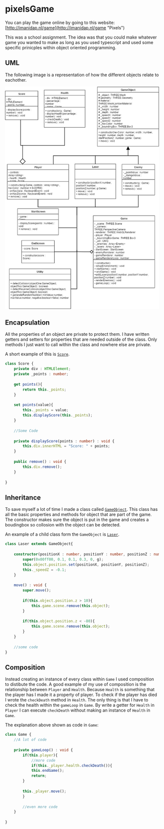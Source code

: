 # pixelsGame

You can play the game online by going to this website: 
[http://imanidap.nl/game](http://imanidap.nl/game "Pixels")

This was a school assignment. The idea was that you could make whatever game you wanted to make as long as you used typescript and used some specific prinicples within object oriented programming. 

## UML
The following image is a representation of how the different objects relate to eachother. 

![alt text](docs/img/UML_Pixels.jpg "UML")

## Encapsulation
All the properties of an object are private to protect them. I have written getters and setters for properties that are needed outside of the class. Only methods I just want to call within the class and nowhere else are private. 

A short example of this is [`Score`](dev/score.ts "Go to the Score class"). 
```typescript
class Score {
    private div : HTMLElement; 
    private _points : number; 

    get points(){
        return this._points; 
    }

    set points(value){
        this._points = value; 
        this.displayScore(this._points);
    }

    //Some Code

    private displayScore(points : number) : void {
        this.div.innerHTML = "Score: " + points; 
    }

    public remove() : void {
        this.div.remove(); 
    }

}
```

## Inheritance
To save myself a lot of time I made a class called [`GameObject`](dev/gameObject.ts "Go to the GameObject class"). This class has all the basic properties and methods for object that are part of the game. The constructor makes sure the object is put in the game and creates a boudingbox so collosion with the object can be detected.

An example of a child class form the `GameObject` is [`Laser`](dev/laser.ts "Go to the Laser Class").
```typescript
class Laser extends GameObject{

    constructor(positionX : number, positionY : number, positionZ : number, g : Game){
        super(0x00ff00, 0.1, 0.1, 0.3, 0, g); 
        this.object.position.set(positionX, positionY, positionZ); 
        this._speedZ = -0.1; 
    }

    move() : void {
        super.move();

        if(this.object.position.z > 10){
            this.game.scene.remove(this.object);
        }

        if(this.object.position.z < -80){
            this.game.scene.remove(this.object); 
        }
    }

    //some code
}
```

## Composition
Instead creating an instance of every class within `Game` I used composition to distibute the code. A good example of my use of composition is the relationship between `Player` and `Health`. 
Because `Health` is something that the player has I made it a property of player. To check if the player has died I wrote the `checkDeath` method in `Health`. The only thing is that I have to check the health within the `gameLoop` in `Game`. By write a getter for `Health` in `Player` I can execute `checkDeath` without making an instance of `Health` in `Game`.

The explanation above shown as code in `Game`:
```typescript
class Game {
    //A lot of code

    private gameLoop() : void {
        if(this.player){
            //more code
            if(this._player.health.checkDeath()){
            this.endGame();
            return; 
        }

        this._player.move();
        }
        
        //even more code
    }

}
```